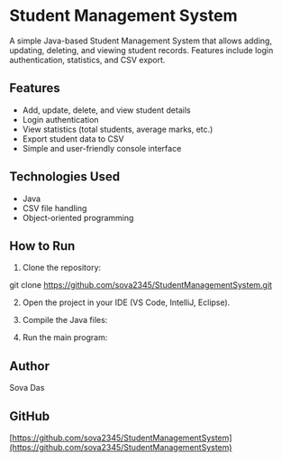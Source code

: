 # Student Management System

A simple Java-based Student Management System that allows adding, updating, deleting, and viewing student records. Features include login authentication, statistics, and CSV export.

## Features
- Add, update, delete, and view student details
- Login authentication
- View statistics (total students, average marks, etc.)
- Export student data to CSV
- Simple and user-friendly console interface

## Technologies Used
- Java
- CSV file handling
- Object-oriented programming

## How to Run
1. Clone the repository:

git clone https://github.com/sova2345/StudentManagementSystem.git

2. Open the project in your IDE (VS Code, IntelliJ, Eclipse).  
3. Compile the Java files:  

4. Run the main program:  


## Author
Sova Das

## GitHub
[https://github.com/sova2345/StudentManagementSystem](https://github.com/sova2345/StudentManagementSystem)
